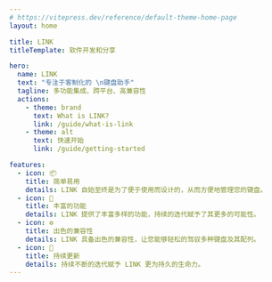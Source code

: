 ```yaml
---
# https://vitepress.dev/reference/default-theme-home-page
layout: home

title: LINK
titleTemplate: 软件开发和分享

hero:
  name: LINK
  text: "专注于客制化的 \n键盘助手"
  tagline: 多功能集成、跨平台、高兼容性
  actions:
    - theme: brand
      text: What is LINK?
      link: /guide/what-is-link
    - theme: alt
      text: 快速开始
      link: /guide/getting-started

features:
  - icon: 📦
    title: 简单易用
    details: LINK 自始至终是为了便于使用而设计的，从而方便地管理您的键盘。
  - icon: 🚀
    title: 丰富的功能
    details: LINK 提供了丰富多样的功能，持续的迭代赋予了其更多的可能性。
  - icon: ⚙️
    title: 出色的兼容性
    details: LINK 具备出色的兼容性，让您能够轻松的驾驭多种键盘及其配列。
  - icon: 🧩
    title: 持续更新
    details: 持续不断的迭代赋予 LINK 更为持久的生命力。
---
```


